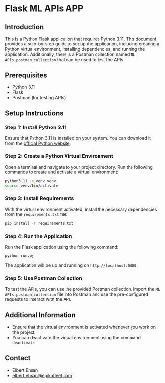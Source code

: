 # Flask ML APIs APP

## Introduction

This is a Python Flask application that requires Python 3.11. This document provides a step-by-step guide to set up the application, including creating a Python virtual environment, installing dependencies, and running the application. Additionally, there is a Postman collection named `ML APIs.postman_collection` that can be used to test the APIs.

## Prerequisites

- Python 3.11
- Flask
- Postman (for testing APIs)

## Setup Instructions

### Step 1: Install Python 3.11

Ensure that Python 3.11 is installed on your system. You can download it from the [official Python website](https://www.python.org/downloads/).

### Step 2: Create a Python Virtual Environment

Open a terminal and navigate to your project directory. Run the following commands to create and activate a virtual environment:

```bash
python3.11 -m venv venv
source venv/bin/activate
```

### Step 3: Install Requirements

With the virtual environment activated, install the necessary dependencies from the `requirements.txt` file:

```bash
pip install -r requirements.txt
```

### Step 4: Run the Application

Run the Flask application using the following command:

```bash
python run.py
```

The application will be up and running on `http://localhost:5000`.

### Step 5: Use Postman Collection

To test the APIs, you can use the provided Postman collection. Import the `ML APIs.postman_collection` file into Postman and use the pre-configured requests to interact with the API.

## Additional Information

- Ensure that the virtual environment is activated whenever you work on the project.
- You can deactivate the virtual environment using the command `deactivate`.

## Contact
- Elbert Ehsan
- elbert.ehsan@epikafleet.com